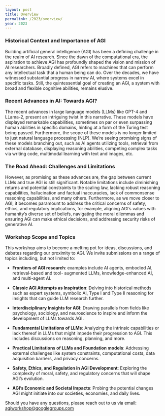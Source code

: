 ```yaml
---
layout: post
title: Overview
permalink: /2023/overview/
year: 2023
---
```


### Historical Context and Importance of AGI
Building artificial general intelligence (AGI) has been a defining challenge in the realm of AI research. Since the dawn of the computational era, the aspiration to achieve AGI has profoundly shaped the vision and mission of AI researchers. Broadly defined, AGI refers to machines that can perform any intellectual task that a human being can do. Over the decades, we have witnessed substantial progress in narrow AI, where systems excel in specific tasks. Still, the quintessential goal of creating an AGI, a system with broad and flexible cognitive abilities, remains elusive.

### Recent Advances in AI: Towards AGI?
The recent advances in large language models (LLMs) like GPT-4 and LLama-2, present an intriguing twist in this narrative. These models have displayed remarkable capabilities, sometimes on par or even surpassing human abilities in specific domains, hinting at a form of the Turing test being passed. Furthermore, the scope of these models is no longer limited to just natural language processing (NLP). We’re seeing promising signs of these models branching out, such as AI agents utilizing tools, retrieval from external database, displaying reasoning abilities, competing complex tasks via writing code, multimodal learning with text and images, etc.

### The Road Ahead: Challenges and Limitations
However, as promising as these advances are, the gap between current LLMs and true AGI is still significant. Notable limitations include diminishing returns and potential constraints to the scaling law, lacking robust reasoning capabilities, hallucination and factual inaccuracies, lack of commonsense reasoning capabilities, and many others. Furthermore, as we move closer to AGI, it becomes paramount to address the critical concerns of safety, ethics, and regulatory implications, for example, aligning AGI’s values with humanity’s diverse set of beliefs, navigating the moral dilemmas and ensuring AGI can make ethical decisions, and addressing security risks of generative AI.

### Workshop Scope and Topics
This workshop aims to become a melting pot for ideas, discussions, and debates regarding our proximity to AGI. We invite submissions on a range of topics including, but not limited to:
- **Frontiers of AGI research**: examples include AI agents, embodied AI, retrieval-based and tool- augmented LLMs, knowledge-enhanced AI, and multi-agent AI.

- **Classic AGI Attempts as Inspiration**: Delving into historical methods such as expert systems, symbolic AI, Type I and Type II reasoning for insights that can guide LLM research further.

- **Interdisciplinary Insights for AGI**: Drawing parallels from fields like psychology, sociology, and neuroscience to inspire and inform the development of LLMs towards AGI.

- **Fundamental Limitations of LLMs**: Analyzing the intrinsic capabilities or lack thereof in LLMs that might impede their progression to AGI. This includes discussions on reasoning, planning, and more.

- **Practical Limitations of LLMs and Foundation models**: Addressing external challenges like system constraints, computational costs, data acquisition barriers, and privacy concerns.

- **Safety, Ethics, and Regulation in AGI Development**: Exploring the complexity of moral, safety, and regulatory concerns that will shape AGI’s evolution.

- **AGI’s Economic and Societal Impacts**: Probing the potential changes AGI might initiate into our societies, economies, and daily lives.

Should you have any questions, please reach out to us via email:<br>
[agiworkshop@googlegroups.com](mailto:agiworkshop@googlegroups.com)


